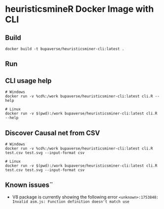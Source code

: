 # heuristicsmineR Docker Image with CLI

## Build

```
docker build -t bupaverse/heuristicsminer-cli:latest .
```

## Run

## CLI usage help

```
# Windows
docker run -v %cd%:/work bupaverse/heuristicsminer-cli:latest cli.R --help

# Linux
docker run -v $(pwd):/work bupaverse/heuristicsminer-cli:latest cli.R --help
```

## Discover Causal net from CSV

```
# Windows
docker run -v %cd%:/work bupaverse/heuristicsminer-cli:latest cli.R test.csv test.svg --input-format csv

# Linux
docker run -v $(pwd):/work bupaverse/heuristicsminer-cli:latest cli.R test.csv test.svg --input-format csv
```

## Known issues¨

* V8 package is currently showing the following error  `<unknown>:1753848: Invalid asm.js: Function definition doesn't match use`